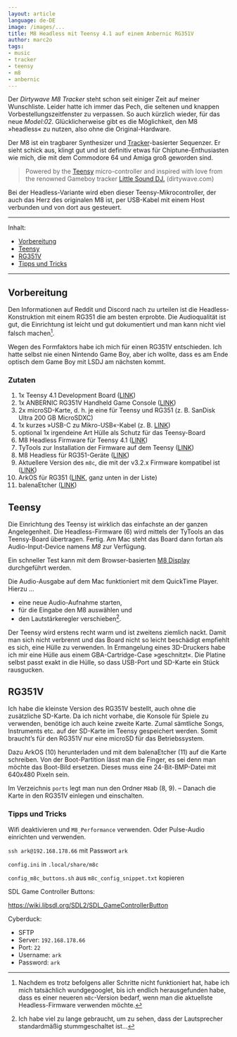 ```yaml
---
layout: article
language: de-DE
image: /images/...
title: M8 Headless mit Teensy 4.1 auf einem Anbernic RG351V
author: marc2o
tags:
- music
- tracker
- teensy
- m8
- anbernic
---
```


Der _Dirtywave M8 Tracker_ steht schon seit einiger Zeit auf meiner Wunschliste. Leider hatte ich immer das Pech, die seltenen und knappen Vorbestellungs­zeitfenster zu verpassen. So auch kürzlich wieder, für das neue _Model:02_. Glücklicherweise gibt es die Möglichkeit, den M8 »headless« zu nutzen, also ohne die Original-Hardware.

<!-- more -->

Der M8 ist ein tragbarer Synthesizer und [Tracker](https://en.wikipedia.org/wiki/Music_tracker)-basierter Sequenzer. Er sieht schick aus, klingt gut und ist definitiv etwas für Chiptune-Enthusiasten wie mich, die mit dem Commodore 64 und Amiga groß geworden sind.

> Powered by the [Teensy](https://www.pjrc.com/teensy/) micro-controller and inspired with love from the renowned Gameboy tracker [Little Sound DJ.](https://www.littlesounddj.com) (dirtywave.com)

Bei der Headless-Variante wird eben dieser Teensy-Mikrocontroller, der auch das Herz des originalen M8 ist, per USB-Kabel mit einem Host verbunden und von dort aus gesteuert.

---

Inhalt:

- [Vorbereitung](#vorbereitung)
- [Teensy](#teensy)
- [RG351V](#rg351v)
- [Tipps und Tricks](#tipps-und-tricks)

---

## Vorbereitung

Den Informationen auf Reddit und Discord nach zu urteilen ist die Headless-Konstruktion mit einem RG351 die am besten erprobte. Die Audioqualität ist gut, die Einrichtung ist leicht und gut dokumentiert und man kann nicht viel falsch machen[^1].

Wegen des Formfaktors habe ich mich für einen RG351V entschieden. Ich hatte selbst nie einen Nintendo Game Boy, aber ich wollte, dass es am Ende optisch dem Game Boy mit LSDJ am nächsten kommt.

### Zutaten

1. 1x Teensy 4.1 Development Board ([LINK](https://www.pjrc.com/store/teensy41.html))
2. 1x ANBERNIC RG351V Handheld Game Console ([LINK](https://anbernic.com/products/anbernic-new-rg351v?variant=40986761298084))
3. 2x microSD-Karte, d. h. je eine für Teensy und RG351 (z. B. SanDisk Ultra 200 GB MicroSDXC)
4. 1x kurzes »USB-C zu Mikro-USB«-Kabel (z. B. [LINK](https://a.aliexpress.com/_EvBSCHX))
5. optional 1x irgendeine Art Hülle als Schutz für das Teensy-Board
6. M8 Headless Firmware für Teensy 4.1 ([LINK](https://github.com/Dirtywave/M8HeadlessFirmware))
7. TyTools zur Installation der Firmware auf dem Teensy ([LINK](https://github.com/Koromix/tytools/releases))
8. M8 Headless für RG351-Geräte ([LINK](https://github.com/jasonporritt/rg351_m8c))
9. Aktuellere Version des `m8c`, die mit der v3.2.x Firmware kompatibel ist ([LINK](https://www.reddit.com/r/RG351/comments/14ruu4t/comment/kiky0it/))
10. ArkOS für RG351 ([LINK](https://github.com/christianhaitian/arkos/wiki), ganz unten in der Liste)
11. balenaEtcher ([LINK](https://etcher.balena.io/))

## Teensy

Die Einrichtung des Teensy ist wirklich das einfachste an der ganzen Angelegenheit. Die Headless-Firmware (6) wird mittels der TyTools an das Teensy-Board übertragen. Fertig. Am Mac steht das Board dann fortan als Audio-Input-Device namens _M8_ zur Verfügung.

Ein schneller Test kann mit dem Browser-basierten [M8 Display](https://derkyjadex.github.io/M8WebDisplay/) durchgeführt werden.

Die Audio-Ausgabe auf dem Mac funktioniert mit dem QuickTime Player. Hierzu …

- eine neue Audio-Aufnahme starten,
- für die Eingabe den M8 auswählen und
- den Lautstärkeregler verschieben[^2].

Der Teensy wird erstens recht warm und ist zweitens ziemlich nackt. Damit man sich nicht verbrennt und das Board nicht so leicht beschädigt empfiehlt es sich, eine Hülle zu verwenden. In Ermangelung eines 3D-Druckers habe ich mir eine Hülle aus einem GBA-Cartridge-Case »geschnitzt«. Die Platine selbst passt exakt in die Hülle, so dass USB-Port und SD-Karte ein Stück rausgucken.

## RG351V

Ich habe die kleinste Version des RG351V bestellt, auch ohne die zusätzliche SD-Karte. Da ich nicht vorhabe, die Konsole für Spiele zu verwenden, benötige ich auch keine zweite Karte. Zumal sämtliche Songs, Instruments etc. auf der SD-Karte im Teensy gespeichert werden. Somit braucht’s für den RG351V nur eine microSD für das Betriebssystem.

Dazu ArkOS (10) herunterladen und mit dem balenaEtcher (11) auf die Karte schreiben. Von der Boot-Partition lässt man die Finger, es sei denn man möchte das Boot-Bild ersetzen. Dieses muss eine 24-Bit-BMP-Datei mit 640x480 Pixeln sein.

Im Verzeichnis `ports` legt man nun den Ordner `M8`ab (8, 9). – Danach die Karte in den RG351V einlegen und einschalten.

### Tipps und Tricks

Wifi deaktivieren und `M8_Performance` verwenden. Oder Pulse-Audio einrichten und verwenden.

`ssh ark@192.168.178.66` mit Passwort `ark`

`config.ini` in `.local/share/m8c`

`config_m8c_buttons.sh` aus `m8c_config_snippet.txt` kopieren

SDL Game Controller Buttons:

https://wiki.libsdl.org/SDL2/SDL_GameControllerButton


Cyberduck:

- SFTP
- Server: `192.168.178.66`
- Port: `22`
- Username: `ark`
- Password: `ark`

[^1]: Nachdem es trotz befolgens aller Schritte nicht funktioniert hat, habe ich mich tatsächlich wundgegooglet, bis ich endlich herausgefunden habe, dass es einer neueren `m8c`-Version bedarf, wenn man die aktuellste Headless-Firmware verwenden möchte.

[^2]: Ich habe viel zu lange gebraucht, um zu sehen, dass der Lautsprecher standardmäßig stummgeschaltet ist…
